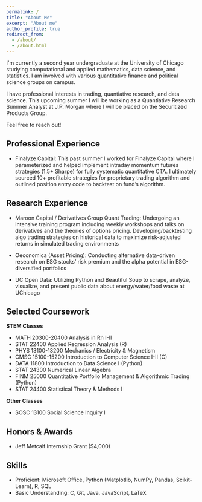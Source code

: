 ```yaml
---
permalink: /
title: "About Me"
excerpt: "About me"
author_profile: true
redirect_from: 
  - /about/
  - /about.html
---
```


I'm currently a second year undergraduate at the University of Chicago studying computational and applied mathematics, data science, and statistics. I am involved with various quantitative finance and political science groups on campus. 

I have professional interests in trading, quantiative research, and data science. This upcoming summer I will be working as a Quantiative Research Summer Analyst at J.P. Morgan where I will be placed on the Securitized Products Group. 

Feel free to reach out!

Professional Experience
------
- Finalyze Capital:
This past summer I worked for Finalyze Capital where I parameterized and helped implement intraday momentum futures strategies (1.5+ Sharpe) for fully systematic quantitative CTA. I ultimately sourced 10+ profitable strategies for proprietary trading algorithm and outlined position entry code to backtest on fund’s algorithm.

Research Experience
------
- Maroon Capital / Derivatives Group Quant Trading: Undergoing an intensive training program including weekly workshops and talks on derivatives and the theories of options pricing. Developing/backtesting algo trading strategies on historical data to maximize risk-adjusted returns in simulated trading environments

- Oeconomica (Asset Pricing): Conducting alternative data-driven research on ESG stocks’ risk premium and the alpha potential in ESG-diversified portfolios

- UC Open Data: Utilizing Python and Beautiful Soup to scrape, analyze, visualize, and present public data about energy/water/food waste at UChicago

Selected Coursework
------

**STEM Classes**
- MATH 20300-20400 Analysis in Rn I-II
- STAT 22400 Applied Regression Analysis (R)
- PHYS 13100-13200 Mechanics / Electricity & Magnetism
- CMSC 15100-15200 Introduction to Computer Science I-II (C)
- DATA 11800 Introduction to Data Science I (Python)
- STAT 24300 Numerical Linear Algebra
- FINM 25000 Quantitative Portfolio Management & Algorithmic Trading (Python)
- STAT 24400 Statistical Theory & Methods I

**Other Classes**
- SOSC 13100 Social Science Inquiry I

Honors & Awards
------
- Jeff Metcalf Internship Grant ($4,000)

Skills
------
- Proficient: Microsoft Office, Python (Matplotlib, NumPy, Pandas, Scikit-Learn), R, SQL
- Basic Understanding: C, Git, Java, JavaScript, LaTeX
